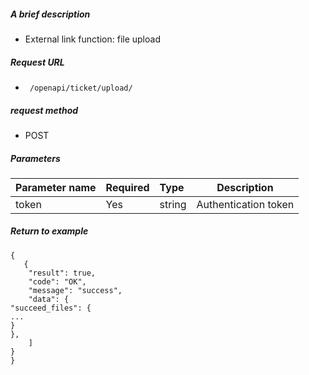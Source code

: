 ##### A brief description

- External link function: file upload

##### Request URL
- ` /openapi/ticket/upload/`
  
##### request method
- POST

##### Parameters

|Parameter name|Required|Type|Description|
|:---- |:---|:----- |----- |
|token |Yes |string| Authentication token |



##### Return to example

````
{
   {
    "result": true,
    "code": "OK",
    "message": "success",
    "data": {
"succeed_files": {
...
}
},
    ]
}
}
````

